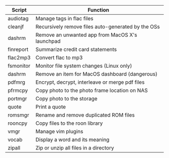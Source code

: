 | Script | Function |
|--------|----------|
|audiotag|Manage tags in flac files|
|cleanjf|Recursively remove files auto-generated by the OSs|
|dashrm|Remove an unwanted app from MacOS X's launchpad|
|finreport|Summarize credit card statements|
|flac2mp3|Convert flac to mp3|
|fsmonitor|Monitor file system changes (Linux only)|
|dashrm|Remove an item for MacOS dashboard (dangerous)|
|pdfmrg|Encrypt, decrypt, interleave or merge pdf files|
|pfrmcpy|Copy photo to the photo frame location on NAS|
|portmgr|Copy photo to the storage| 
|quote|Print a quote|
|romsmgr|Rename and remove duplicated ROM files|
|rooncpy|Copy files to the roon library |
|vmgr|Manage vim plugins|
|vocab|Display a word and its meaning|
|zipall|Zip or unzip all files in a directory|
